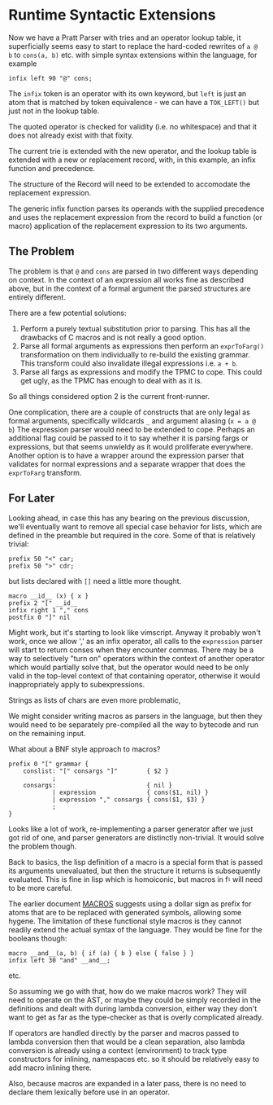 # Runtime Syntactic Extensions

Now we have a Pratt Parser with tries and an operator lookup table, it
superficially seems easy to start to replace the hard-coded rewrites of
`a @ b` to `cons(a, b)` etc. with simple syntax extensions within the
language, for example

```
infix left 90 "@" cons;
```

The `infix` token is an operator with its own keyword, but `left`
is just an atom that is matched by token equivalence - we can have a
`TOK_LEFT()` but just not in the lookup table.

The quoted operator is checked for validity (i.e. no whitespace) and
that it does not already exist with that fixity.

The current trie is extended with the new operator, and the lookup table
is extended with a new or replacement record, with, in this example,
an infix function and precedence.

The structure of the Record will need to be extended to accomodate the
replacement expression.

The generic infix function parses its operands with the supplied
precedence and uses the replacement expression from the record to build
a function (or macro) application of the replacement expression to its
two arguments.

## The Problem

The problem is that `@` and `cons` are parsed in two different ways
depending on context. In the context of an expression all works fine
as described above, but in the context of a formal argument the parsed
structures are entirely different.

There are a few potential solutions:
1. Perform a purely textual substitution prior to parsing. This has
   all the drawbacks of C macros and is not really a good option.
2. Parse all formal arguments as expressions then perform an
   `exprToFarg()` transformation on them individually to re-build
   the existing grammar. This transform could also invalidate illegal
   expressions i.e. `a + b`.
3. Parse all fargs as expressions and modify the TPMC to cope. This
   could get ugly, as the TPMC has enough to deal with as it is.

So all things considered option 2 is the current front-runner.

One complication, there are a couple of constructs that are only legal as
formal arguments, specifically wildcards `_` and argument aliasing (`x =
a @ b`) The expression parser would need to be extended to cope. Perhaps
an additional flag could be passed to it to say whether it is parsing
fargs or expressions, but that seems unwieldy as it would proliferate
everywhere. Another option is to have a wrapper around the expression
parser that validates for normal expressions and a separate wrapper that
does the `exprToFarg` transform.

## For Later

Looking ahead, in case this has any bearing on the previous discussion,
we'll eventually want to remove all special case behavior for lists,
which are defined in the preamble but required in the core. Some of
that is relatively trivial:

```
prefix 50 "<" car;
prefix 50 ">" cdr;
```

but lists declared with `[]` need a little more thought.

```
macro __id__ (x) { x }
prefix 2 "[" __id__
infix right 1 "," cons
postfix 0 "]" nil
```

Might work, but it's starting to look like vimscript. Anyway it probably
won't work, once we allow ',' as an infix operator, all calls to the
`expression` parser will start to return conses when they encounter
commas. There may be a way to selectively "turn on" operators within
the context of another operator which would partially solve that,
but the operator would need to be only valid in the top-level context
of that containing operator, otherwise it would inappropriately apply
to subexpressions.

Strings as lists of chars are even more problematic,

We might consider writing macros as parsers in the language, but then
they would need to be separately pre-compiled all the way to bytecode
and run on the remaining input.

What about a BNF style approach to macros?

```
prefix 0 "[" grammar {
    conslist: "[" consargs "]"        { $2 }
            ;
    consargs:                         { nil }
            | expression              { cons($1, nil) }
            | expression "," consargs { cons($1, $3) }
            ;
}
```

Looks like a lot of work, re-implementing a parser generator after
we just got rid of one, and parser generators are distinctly
non-trivial. It would solve the problem though.

Back to basics, the lisp definition of a macro is a special form
that is passed its arguments unevaluated, but then the structure
it returns is subsequently evaluated. This is fine in lisp which
is homoiconic, but macros in f♮ will need to be more careful.

The earlier document [MACROS](MACROS.md) suggests using a dollar
sign as prefix for atoms that are to be replaced with generated
symbols, allowing some hygene. The limitation of these functional
style macros is they cannot readily extend the actual syntax of
the language. They would be fine for the booleans though:

```
macro __and__(a, b) { if (a) { b } else { false } }
infix left 30 "and" __and__;
```

etc.

So assuming we go with that, how do we make macros work? They will
need to operate on the AST, or maybe they could be simply recorded
in the definitions and dealt with during lambda conversion, either
way they don't want to get as far as the type-checker as that is
overly complicated already.

If operators are handled directly by the parser and macros passed
to lambda conversion then that would be a clean separation, also
lambda conversion is already using a context (environment) to track
type constructors for inlining, namespaces etc. so it should be
relatively easy to add macro inlining there.

Also, because macros are expanded in a later pass, there is no need
to declare them lexically before use in an operator.
